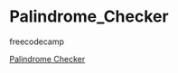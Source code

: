 # Palindrome_Checker

freecodecamp

[Palindrome Checker](https://www.freecodecamp.org/learn/javascript-algorithms-and-data-structures/javascript-algorithms-and-data-structures-projects/palindrome-checker)
